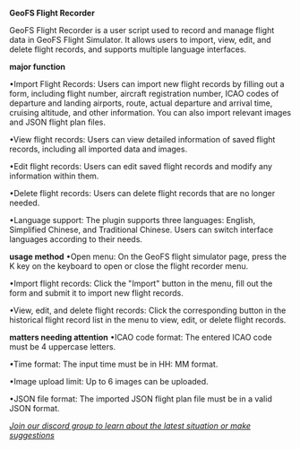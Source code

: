 **GeoFS Flight Recorder**




GeoFS Flight Recorder is a user script used to record and manage flight data in GeoFS Flight Simulator. It allows users to import, view, edit, and delete flight records, and supports multiple language interfaces.

**major function**


•Import Flight Records: Users can import new flight records by filling out a form, including flight number, aircraft registration number, ICAO codes of departure and landing airports, route, actual departure and arrival time, cruising altitude, and other information. You can also import relevant images and JSON flight plan files.

•View flight records: Users can view detailed information of saved flight records, including all imported data and images.

•Edit flight records: Users can edit saved flight records and modify any information within them.

•Delete flight records: Users can delete flight records that are no longer needed.

•Language support: The plugin supports three languages: English, Simplified Chinese, and Traditional Chinese. Users can switch interface languages according to their needs.


**usage method**
•Open menu: On the GeoFS flight simulator page, press the K key on the keyboard to open or close the flight recorder menu.

•Import flight records: Click the "Import" button in the menu, fill out the form and submit it to import new flight records.

•View, edit, and delete flight records: Click the corresponding button in the historical flight record list in the menu to view, edit, or delete flight records.

**matters needing attention**
•ICAO code format: The entered ICAO code must be 4 uppercase letters.

•Time format: The input time must be in HH: MM format.

•Image upload limit: Up to 6 images can be uploaded.

•JSON file format: The imported JSON flight plan file must be in a valid JSON format.


*[Join our discord group to learn about the latest situation or make suggestions](https://discord.gg/4dGHsNqgCH)*
